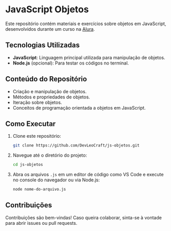 # JavaScript Objetos

Este repositório contém materiais e exercícios sobre objetos em JavaScript, desenvolvidos durante um curso na [Alura](https://www.alura.com.br/).

## Tecnologias Utilizadas

- **JavaScript**: Linguagem principal utilizada para manipulação de objetos.
- **Node.js** (opcional): Para testar os códigos no terminal.

## Conteúdo do Repositório

- Criação e manipulação de objetos.
- Métodos e propriedades de objetos.
- Iteração sobre objetos.
- Conceitos de programação orientada a objetos em JavaScript.

## Como Executar

1. Clone este repositório:
   ```bash
   git clone https://github.com/DevLeoCraft/js-objetos.git
   ```
2. Navegue até o diretório do projeto:
   ```bash
   cd js-objetos
   ```
3. Abra os arquivos `.js` em um editor de código como VS Code e execute no console do navegador ou via Node.js:
   ```bash
   node nome-do-arquivo.js
   ```

## Contribuições

Contribuições são bem-vindas! Caso queira colaborar, sinta-se à vontade para abrir issues ou pull requests.

